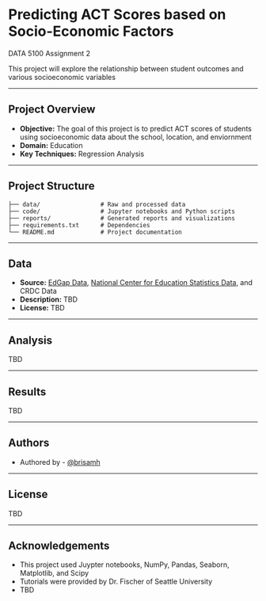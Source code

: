 # Predicting ACT Scores based on Socio-Economic Factors
DATA 5100 Assignment 2

This project will explore the relationship between student outcomes and various socioeconomic variables

---

## Project Overview

- **Objective:** The goal of this project is to predict ACT scores of students using socioeconomic data about the school, location, and enviornment
- **Domain:** Education
- **Key Techniques:** Regression Analysis
---

## Project Structure

```
├── data/                 # Raw and processed data
├── code/                 # Jupyter notebooks and Python scripts
├── reports/              # Generated reports and visualizations
├── requirements.txt      # Dependencies
└── README.md             # Project documentation
```

---

## Data

- **Source:** [EdGap Data]([https://www.ncei.noaa.gov/cdo-web/search?datasetid=GHCND](https://github.com/brian-fischer/DATA-5100/blob/main/EdGap_data.xlsx)), [National Center for Education Statistics Data]([https://github.com/brisamh/weather/blob/main/data/pdx_rain.csv](https://www.dropbox.com/scl/fi/fkafjk8902sq8ptxh94r2/ccd_sch_029_1617_w_1a_11212017.csv?rlkey=gucrdz5f6e38bezz2y3yalxbw&e=1&dl=0)), and CRDC Data
- **Description:** TBD
- **License:** TBD
---

## Analysis

TBD

---

## Results

TBD

---

## Authors

- Authored by - [@brisamh](https://github.com/brisamh/brisamh/)

---

## License

TBD

---

## Acknowledgements

- This project used Juypter notebooks, NumPy, Pandas, Seaborn, Matplotlib, and Scipy 
- Tutorials were provided by Dr. Fischer of Seattle University
- TBD
